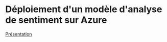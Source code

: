 # Déploiement d'un modèle d'analyse de sentiment sur Azure

[Présentation](/Rapacki_Julien_5_presentation_102024.pdf)
